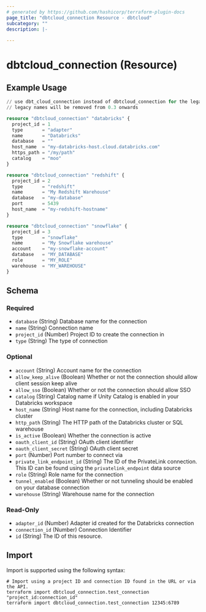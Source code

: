 ```yaml
---
# generated by https://github.com/hashicorp/terraform-plugin-docs
page_title: "dbtcloud_connection Resource - dbtcloud"
subcategory: ""
description: |-
  
---
```


# dbtcloud_connection (Resource)



## Example Usage

```terraform
// use dbt_cloud_connection instead of dbtcloud_connection for the legacy resource names
// legacy names will be removed from 0.3 onwards

resource "dbtcloud_connection" "databricks" {
  project_id = 1
  type       = "adapter"
  name       = "Databricks"
  database   = ""
  host_name  = "my-databricks-host.cloud.databricks.com"
  https_path = "/my/path"
  catalog    = "moo"
}

resource "dbtcloud_connection" "redshift" {
  project_id = 2
  type       = "redshift"
  name       = "My Redshift Warehouse"
  database   = "my-database"
  port       = 5439
  host_name  = "my-redshift-hostname"
}

resource "dbtcloud_connection" "snowflake" {
  project_id = 3
  type       = "snowflake"
  name       = "My Snowflake warehouse"
  account    = "my-snowflake-account"
  database   = "MY_DATABASE"
  role       = "MY_ROLE"
  warehouse  = "MY_WAREHOUSE"
}
```

<!-- schema generated by tfplugindocs -->
## Schema

### Required

- `database` (String) Database name for the connection
- `name` (String) Connection name
- `project_id` (Number) Project ID to create the connection in
- `type` (String) The type of connection

### Optional

- `account` (String) Account name for the connection
- `allow_keep_alive` (Boolean) Whether or not the connection should allow client session keep alive
- `allow_sso` (Boolean) Whether or not the connection should allow SSO
- `catalog` (String) Catalog name if Unity Catalog is enabled in your Databricks workspace
- `host_name` (String) Host name for the connection, including Databricks cluster
- `http_path` (String) The HTTP path of the Databricks cluster or SQL warehouse
- `is_active` (Boolean) Whether the connection is active
- `oauth_client_id` (String) OAuth client identifier
- `oauth_client_secret` (String) OAuth client secret
- `port` (Number) Port number to connect via
- `private_link_endpoint_id` (String) The ID of the PrivateLink connection. This ID can be found using the `privatelink_endpoint` data source
- `role` (String) Role name for the connection
- `tunnel_enabled` (Boolean) Whether or not tunneling should be enabled on your database connection
- `warehouse` (String) Warehouse name for the connection

### Read-Only

- `adapter_id` (Number) Adapter id created for the Databricks connection
- `connection_id` (Number) Connection Identifier
- `id` (String) The ID of this resource.

## Import

Import is supported using the following syntax:

```shell
# Import using a project ID and connection ID found in the URL or via the API.
terraform import dbtcloud_connection.test_connection "project_id:connection_id"
terraform import dbtcloud_connection.test_connection 12345:6789
```
